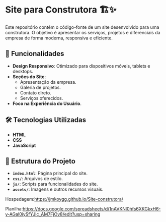 # Site para Construtora 🏗️✨

Este repositório contém o código-fonte de um site desenvolvido para uma construtora. O objetivo é apresentar os serviços, projetos e diferenciais da empresa de forma moderna, responsiva e eficiente.

## 🌟 Funcionalidades

- **Design Responsivo**: Otimizado para dispositivos móveis, tablets e desktops.
- **Seções do Site**:
  - Apresentação da empresa.
  - Galeria de projetos.
  - Contato direto.
  - Serviços oferecidos.
- **Foco na Experiência do Usuário**.

## 🛠️ Tecnologias Utilizadas

- **HTML**
- **CSS**
- **JavaScript**

## 📂 Estrutura do Projeto

- **`index.html`**: Página principal do site.
- **`css/`**: Arquivos de estilo.
- **`js/`**: Scripts para funcionalidades do site.
- **`assets/`**: Imagens e outros recursos visuais.


Hospedagem:https://jmkoygg.github.io/Site-construtora/

Planilha:https://docs.google.com/spreadsheets/d/1nAVKNl0hfs6XKGkxH6-y-AGal0iySfYJlc_AM7FjOv8/edit?usp=sharing
